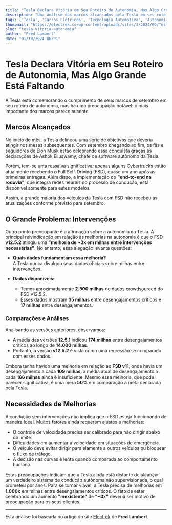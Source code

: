 ```yaml
---
title: "Tesla Declara Vitória em Seu Roteiro de Autonomia, Mas Algo Grande Está Faltando"
description: "Uma análise dos marcos alcançados pela Tesla em seu roteiro de autonomia e as implicações da falta de dados claros sobre intervenções e melhorias no FSD."
tags: ['Tesla', 'Carros Elétricos', 'Tecnologia Automotiva', 'Autonomia', 'FSD']
thumbnail: "https://electrek.co/wp-content/uploads/sites/3/2024/09/Tesla-FSD-v12.5.jpg?quality=82&strip=all&w=1600"
slug: "tesla-vitoria-autonomia"
author: "Fred Lambert"
date: "01/10/2024 06:01"
---
```


# Tesla Declara Vitória em Seu Roteiro de Autonomia, Mas Algo Grande Está Faltando

A Tesla está comemorando o cumprimento de seus marcos de setembro em seu roteiro de autonomia, mas há uma preocupação notável: o mais importante dos marcos parece ausente.

## Marcos Alcançados
No início do mês, a Tesla delineou uma série de objetivos que deveria atingir nos meses subsequentes. Com setembro chegando ao fim, os fãs e seguidores de Elon Musk estão celebrando essa conquista graças às declarações de Ashok Elluswamy, chefe de software autônomo da Tesla.

Porém, tem-se uma ressalva significativa: apenas alguns Cybertrucks estão atualmente recebendo o Full Self-Driving (FSD), quase um ano após as primeiras entregas. Além disso, a implementação do **"end-to-end na rodovia"**, que integra redes neurais no processo de condução, está disponível somente para estes modelos.

Assim, a grande maioria dos veículos da Tesla com FSD não recebeu as atualizações conforme previsto para setembro.

## O Grande Problema: Intervenções
Outro ponto preocupante é a afirmação sobre a autonomia da Tesla. A principal reivindicação em relação às melhorias na autonomia é que o FSD **v12.5.2** atingiu uma **"melhoria de ~3x em milhas entre intervenções necessárias"**. No entanto, essa alegação levanta questões:

- **Quais dados fundamentam essa melhoria?**  
A Tesla nunca divulgou seus dados oficiais sobre milhas entre intervenções.

- **Dados disponíveis:**  
  - Temos aproximadamente **2.500 milhas** de dados crowdsourced do FSD v12.5.2.
  - Esses dados mostram **35 milhas** entre desengajamentos críticos e **17 milhas** entre desengajamentos.

### Comparações e Análises
Analisando as versões anteriores, observamos:
- A média das versões **12.5.1** indicou **174 milhas** entre desengajamentos críticos ao longo de **14.000 milhas**.
- Portanto, a versão **v12.5.2** é vista como uma regressão se comparada com esses dados.

Embora tenha havido uma melhoria em relação ao **FSD v11**, onde havia um desengajamento a cada **109 milhas**, a média atual de desengajamento a cada **166 milhas** ainda é insuficiente. Mesmo essa melhoria, que pode parecer significativa, é uma mera **50%** em comparação à meta declarada pela Tesla.

## Necessidades de Melhorias
A condução sem intervenções não implica que o FSD esteja funcionando de maneira ideal. Muitos fatores ainda requerem ajustes e melhorias:
- O controle de velocidade precisa ser calibrado para não dirigir abaixo do limite.
- Dificuldades em aumentar a velocidade em situações de emergência.
- O veículo deve evitar dirigir paralelamente a outros veículos ou bloquear o fluxo de tráfego.
- A decisão nas curvas é lenta quando comparada ao comportamento humano.

Estas preocupações indicam que a Tesla ainda está distante de alcançar um verdadeiro sistema de condução autônoma não supervisionada, o qual prometeu por anos. Para se tornar viável, a Tesla precisa de melhorias em **1.000x** em milhas entre desengajamentos críticos. O fato de estar celebrando um aumento **"inexistente"** de **"~3x"** deveria ser motivo de preocupação para os seus clientes.

---

Esta análise foi baseada no artigo do site [Electrek](https://electrek.co/2024/09/30/tesla-declares-victory-on-autonomy-roadmap-but-we-see-something-big-missing/) de **Fred Lambert**.